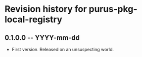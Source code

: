 # Revision history for purus-pkg-local-registry

## 0.1.0.0 -- YYYY-mm-dd

* First version. Released on an unsuspecting world.
